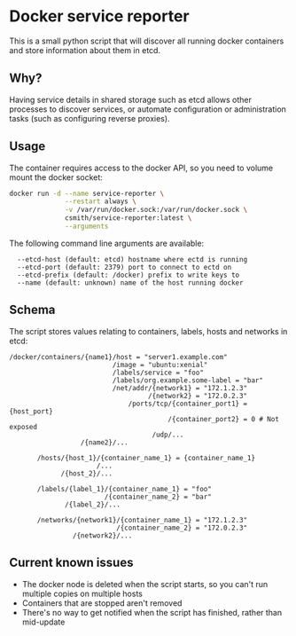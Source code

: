 # Docker service reporter 

This is a small python script that will discover all running
docker containers and store information about them in etcd.

## Why?

Having service details in shared storage such as etcd allows
other processes to discover services, or automate configuration
or administration tasks (such as configuring reverse proxies).

## Usage

The container requires access to the docker API, so you need
to volume mount the docker socket:

```bash
docker run -d --name service-reporter \
              --restart always \
              -v /var/run/docker.sock:/var/run/docker.sock \ 
              csmith/service-reporter:latest \
              --arguments
```

The following command line arguments are available:

```
  --etcd-host (default: etcd) hostname where ectd is running
  --etcd-port (default: 2379) port to connect to ectd on
  --etcd-prefix (default: /docker) prefix to write keys to
  --name (default: unknown) name of the host running docker
```

## Schema

The script stores values relating to containers, labels, hosts and
networks in etcd:

```
/docker/containers/{name1}/host = "server1.example.com"
                          /image = "ubuntu:xenial"
                          /labels/service = "foo"
                          /labels/org.example.some-label = "bar"
                          /net/addr/{network1} = "172.1.2.3"
                                   /{network2} = "172.0.2.3"
                              /ports/tcp/{container_port1} = {host_port}
                                        /{container_port2} = 0 # Not exposed
                                    /udp/...
                  /{name2}/...

       /hosts/{host_1}/{container_name_1} = {container_name_1}
                      /...
             /{host_2}/...

       /labels/{label_1}/{container_name_1} = "foo"
                        /{container_name_2} = "bar"
              /{label_2}/...

       /networks/{network1}/{container_name_1} = "172.1.2.3"
                           /{container_name_2} = "172.0.2.3"
                /{network2}/...
```

## Current known issues

* The docker node is deleted when the script starts, so you can't run multiple
  copies on multiple hosts
* Containers that are stopped aren't removed 
* There's no way to get notified when the script has finished, rather than
  mid-update

